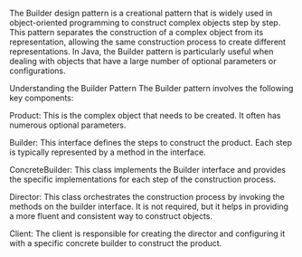 The Builder design pattern is a creational pattern that is widely used in object-oriented programming to construct complex objects step by step. This pattern separates the construction of a complex object from its representation, allowing the same construction process to create different representations. In Java, the Builder pattern is particularly useful when dealing with objects that have a large number of optional parameters or configurations.

Understanding the Builder Pattern
The Builder pattern involves the following key components:

Product: This is the complex object that needs to be created. It often has numerous optional parameters.

Builder: This interface defines the steps to construct the product. Each step is typically represented by a method in the interface.

ConcreteBuilder: This class implements the Builder interface and provides the specific implementations for each step of the construction process.

Director: This class orchestrates the construction process by invoking the methods on the builder interface. It is not required, but it helps in providing a more fluent and consistent way to construct objects.

Client: The client is responsible for creating the director and configuring it with a specific concrete builder to construct the product.